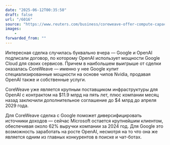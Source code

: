 ```yaml
---
date: "2025-06-12T00:35:50"
draft: false
url: "/6016"
source: "https://www.reuters.com/business/coreweave-offer-compute-capacity-googles-new-cloud-deal-with-openai-sources-say-2025-06-11/"
images:
    -
forwarded_from: ""
---
```


Интересная сделка случилась буквально вчера — Google и OpenAI подписали договор, по которому OpenAI использует мощности Google Cloud для своих сервисов. Причем в наибольшем выигрыше от сделки оказалась CoreWeave — именно у нее Google купит специализированные мощности на основе чипов Nvidia, продавая OpenAI также и собственные услуги.

CoreWeave уже является крупным поставщиком инфраструктуры для OpenAI с контрактом на $11.9 млрд на пять лет, плюс компании месяц назад заключили дополнительное соглашение до $4 млрд до апреля 2029 года.

Для CoreWeave сделка с Google поможет диверсифицировать источники доходов — сейчас Microsoft остается крупнейшим клиентом, обеспечивая около 62% выручки компании за 2024 год. Для Google это возможность заработать на росте OpenAI, несмотря на то что она же является одним из главных конкурентов в поиске и чат-ботах.
